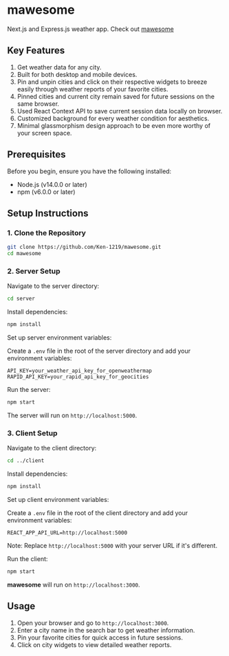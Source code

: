 # mawesome

Next.js and Express.js weather app. Check out [mawesome](https://mawesome-web.vercel.app/)

## Key Features

1. Get weather data for any city.
2. Built for both desktop and mobile devices.
3. Pin and unpin cities and click on their respective widgets to breeze easily through weather reports of your favorite cities.
4. Pinned cities and current city remain saved for future sessions on the same browser.
5. Used React Context API to save current session data locally on browser.
6. Customized background for every weather condition for aesthetics.
7. Minimal glassmorphism design approach to be even more worthy of your screen space.

## Prerequisites

Before you begin, ensure you have the following installed:

* Node.js (v14.0.0 or later)
* npm (v6.0.0 or later)

## Setup Instructions

### 1. Clone the Repository

```bash
git clone https://github.com/Ken-1219/mawesome.git
cd mawesome
```

### 2. Server Setup

Navigate to the server directory:

```bash
cd server
```

Install dependencies:

```bash
npm install
```

Set up server environment variables:

Create a `.env` file in the root of the server directory and add your environment variables:

```
API_KEY=your_weather_api_key_for_openweathermap
RAPID_API_KEY=your_rapid_api_key_for_geocities
```

Run the server:

```bash
npm start
```

The server will run on `http://localhost:5000`.

### 3. Client Setup

Navigate to the client directory:

```bash
cd ../client
```

Install dependencies:

```bash
npm install
```

Set up client environment variables:

Create a `.env` file in the root of the client directory and add your environment variables:

```
REACT_APP_API_URL=http://localhost:5000
```

Note: Replace `http://localhost:5000` with your server URL if it's different.

Run the client:

```bash
npm start
```

**mawesome** will run on `http://localhost:3000`.

## Usage

1. Open your browser and go to `http://localhost:3000`.
2. Enter a city name in the search bar to get weather information.
3. Pin your favorite cities for quick access in future sessions.
4. Click on city widgets to view detailed weather reports.
